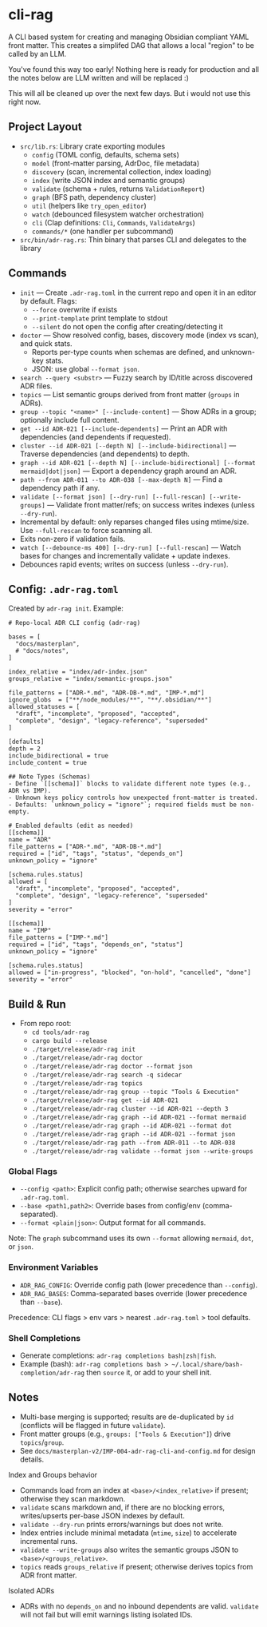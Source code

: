 # cli-rag

A CLI based system for creating and managing Obsidian compliant YAML front matter. This creates a simplifed DAG that allows a local "region" to be called by an LLM.

You've found this way too early! Nothing here is ready for production and all the notes below are LLM written and will be replaced :)

This will all be cleaned up over the next few days. But i would not use this right now.

## Project Layout

- `src/lib.rs`: Library crate exporting modules
  - `config` (TOML config, defaults, schema sets)
  - `model` (front-matter parsing, AdrDoc, file metadata)
  - `discovery` (scan, incremental collection, index loading)
  - `index` (write JSON index and semantic groups)
  - `validate` (schema + rules, returns `ValidationReport`)
  - `graph` (BFS path, dependency cluster)
  - `util` (helpers like `try_open_editor`)
  - `watch` (debounced filesystem watcher orchestration)
  - `cli` (Clap definitions: `Cli`, `Commands`, `ValidateArgs`)
  - `commands/*` (one handler per subcommand)
- `src/bin/adr-rag.rs`: Thin binary that parses CLI and delegates to the library

## Commands
- `init` — Create `.adr-rag.toml` in the current repo and open it in an editor by default. Flags:
  - `--force` overwrite if exists
  - `--print-template` print template to stdout
  - `--silent` do not open the config after creating/detecting it
- `doctor` — Show resolved config, bases, discovery mode (index vs scan), and quick stats.
  - Reports per-type counts when schemas are defined, and unknown-key stats.
  - JSON: use global `--format json`.
- `search --query <substr>` — Fuzzy search by ID/title across discovered ADR files.
- `topics` — List semantic groups derived from front matter (`groups` in ADRs).
- `group --topic "<name>" [--include-content]` — Show ADRs in a group; optionally include full content.
- `get --id ADR-021 [--include-dependents]` — Print an ADR with dependencies (and dependents if requested).
- `cluster --id ADR-021 [--depth N] [--include-bidirectional]` — Traverse dependencies (and dependents) to depth.
- `graph --id ADR-021 [--depth N] [--include-bidirectional] [--format mermaid|dot|json]` — Export a dependency graph around an ADR.
- `path --from ADR-011 --to ADR-038 [--max-depth N]` — Find a dependency path if any.
 - `validate [--format json] [--dry-run] [--full-rescan] [--write-groups]` — Validate front matter/refs; on success writes indexes (unless `--dry-run`).
  - Incremental by default: only reparses changed files using mtime/size. Use `--full-rescan` to force scanning all.
  - Exits non-zero if validation fails.
 - `watch [--debounce-ms 400] [--dry-run] [--full-rescan]` — Watch bases for changes and incrementally validate + update indexes.
  - Debounces rapid events; writes on success (unless `--dry-run`).

## Config: `.adr-rag.toml`
Created by `adr-rag init`. Example:

```
# Repo-local ADR CLI config (adr-rag)

bases = [
  "docs/masterplan",
  # "docs/notes",
]

index_relative = "index/adr-index.json"
groups_relative = "index/semantic-groups.json"

file_patterns = ["ADR-*.md", "ADR-DB-*.md", "IMP-*.md"]
ignore_globs  = ["**/node_modules/**", "**/.obsidian/**"]
allowed_statuses = [
  "draft", "incomplete", "proposed", "accepted",
  "complete", "design", "legacy-reference", "superseded"
]

[defaults]
depth = 2
include_bidirectional = true
include_content = true

## Note Types (Schemas)
- Define `[[schema]]` blocks to validate different note types (e.g., ADR vs IMP).
- Unknown keys policy controls how unexpected front-matter is treated.
- Defaults: `unknown_policy = "ignore"`; required fields must be non-empty.

# Enabled defaults (edit as needed)
[[schema]]
name = "ADR"
file_patterns = ["ADR-*.md", "ADR-DB-*.md"]
required = ["id", "tags", "status", "depends_on"]
unknown_policy = "ignore"

[schema.rules.status]
allowed = [
  "draft", "incomplete", "proposed", "accepted",
  "complete", "design", "legacy-reference", "superseded"
]
severity = "error"

[[schema]]
name = "IMP"
file_patterns = ["IMP-*.md"]
required = ["id", "tags", "depends_on", "status"]
unknown_policy = "ignore"

[schema.rules.status]
allowed = ["in-progress", "blocked", "on-hold", "cancelled", "done"]
severity = "error"
```

## Build & Run
- From repo root:
  - `cd tools/adr-rag`
  - `cargo build --release`
  - `./target/release/adr-rag init`
  - `./target/release/adr-rag doctor`
  - `./target/release/adr-rag doctor --format json`
  - `./target/release/adr-rag search -q sidecar`
  - `./target/release/adr-rag topics`
  - `./target/release/adr-rag group --topic "Tools & Execution"`
  - `./target/release/adr-rag get --id ADR-021`
  - `./target/release/adr-rag cluster --id ADR-021 --depth 3`
  - `./target/release/adr-rag graph --id ADR-021 --format mermaid`
  - `./target/release/adr-rag graph --id ADR-021 --format dot`
  - `./target/release/adr-rag graph --id ADR-021 --format json`
  - `./target/release/adr-rag path --from ADR-011 --to ADR-038`
  - `./target/release/adr-rag validate --format json --write-groups`

### Global Flags
- `--config <path>`: Explicit config path; otherwise searches upward for `.adr-rag.toml`.
- `--base <path1,path2>`: Override bases from config/env (comma-separated).
- `--format <plain|json>`: Output format for all commands.

Note: The `graph` subcommand uses its own `--format` allowing `mermaid`, `dot`, or `json`.

### Environment Variables
- `ADR_RAG_CONFIG`: Override config path (lower precedence than `--config`).
- `ADR_RAG_BASES`: Comma-separated bases override (lower precedence than `--base`).

Precedence: CLI flags > env vars > nearest `.adr-rag.toml` > tool defaults.

### Shell Completions
- Generate completions: `adr-rag completions bash|zsh|fish`.
- Example (bash): `adr-rag completions bash > ~/.local/share/bash-completion/adr-rag` then `source` it, or add to your shell init.

## Notes
- Multi-base merging is supported; results are de-duplicated by `id` (conflicts will be flagged in future `validate`).
- Front matter groups (e.g., `groups: ["Tools & Execution"]`) drive `topics`/`group`.
- See `docs/masterplan-v2/IMP-004-adr-rag-cli-and-config.md` for design details.

Index and Groups behavior
- Commands load from an index at `<base>/<index_relative>` if present; otherwise they scan markdown.
- `validate` scans markdown and, if there are no blocking errors, writes/upserts per-base JSON indexes by default.
- `validate --dry-run` prints errors/warnings but does not write.
 - Index entries include minimal metadata (`mtime`, `size`) to accelerate incremental runs.
- `validate --write-groups` also writes the semantic groups JSON to `<base>/<groups_relative>`.
- `topics` reads `groups_relative` if present; otherwise derives topics from ADR front matter.

Isolated ADRs
- ADRs with no `depends_on` and no inbound dependents are valid. `validate` will not fail but will emit warnings listing isolated IDs.
